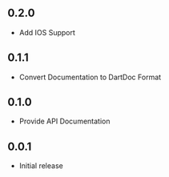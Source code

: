 
## 0.2.0
* Add IOS Support

## 0.1.1
* Convert Documentation to DartDoc Format
## 0.1.0
* Provide API Documentation
## 0.0.1
* Initial release
